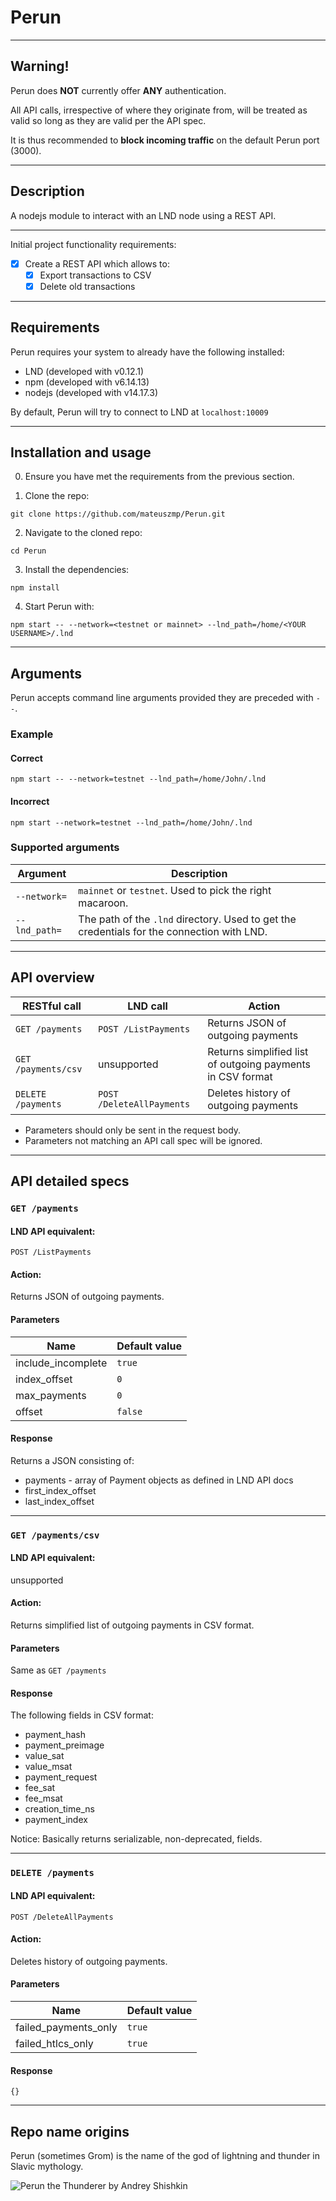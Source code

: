# Perun

---

## Warning!

Perun does **NOT** currently offer **ANY** authentication.

All API calls, irrespective of where they originate from, will be treated as valid so long as they are valid per the API spec.

It is thus recommended to **block incoming traffic** on the default Perun port (3000).

---

## Description

A nodejs module to interact with an LND node using a REST API.

---

Initial project functionality requirements:

- [x] Create a REST API which allows to:
  - [x] Export transactions to CSV
  - [x] Delete old transactions
  
---

## Requirements

Perun requires your system to already have the following installed:
- LND (developed with v0.12.1)
- npm (developed with v6.14.13)
- nodejs (developed with v14.17.3)

By default, Perun will try to connect to LND at `localhost:10009`

---

## Installation and usage

0. Ensure you have met the requirements from the previous section.


1. Clone the repo:

`git clone https://github.com/mateuszmp/Perun.git`

2. Navigate to the cloned repo:

`cd Perun`

3. Install the dependencies:

`npm install`

4. Start Perun with: 

`npm start -- --network=<testnet or mainnet> --lnd_path=/home/<YOUR USERNAME>/.lnd`

---

## Arguments

Perun accepts command line arguments provided they are preceded with `--`.

### Example 
#### Correct
`npm start -- --network=testnet --lnd_path=/home/John/.lnd`

#### Incorrect
`npm start --network=testnet --lnd_path=/home/John/.lnd`

### Supported arguments
|Argument     |Description                                                                               |
|-------------|------------------------------------------------------------------------------------------|
|`--network=` |`mainnet` or `testnet`. Used to pick the right macaroon.                                  |
|`--lnd_path=`|The path of the `.lnd` directory. Used to get the credentials for the connection with LND.|

---

## API overview

| RESTful call        | LND call                  | Action                                                     |
|---------------------|---------------------------|------------------------------------------------------------|
| `GET /payments`     | `POST /ListPayments`      | Returns JSON of outgoing payments                          |
| `GET /payments/csv` | unsupported               | Returns simplified list of outgoing payments in CSV format |
| `DELETE /payments`  | `POST /DeleteAllPayments` | Deletes history of outgoing payments                       |

- Parameters should only be sent in the request body.
- Parameters not matching an API call spec will be ignored.

---

## API detailed specs

###     `GET /payments`

####    LND API equivalent:
`POST /ListPayments`

####    Action:
Returns JSON of outgoing payments.

####    Parameters
|Name               |Default value  |
|-------------------|---------------|
|include_incomplete |`true`         |
|index_offset       |`0`            |
|max_payments       |`0`            |
|offset             |`false`        |

####    Response
Returns a JSON consisting of:
- payments - array of Payment objects as defined in LND API docs
- first_index_offset
- last_index_offset

---

###     `GET /payments/csv`

####    LND API equivalent:
unsupported

####    Action:
Returns simplified list of outgoing payments in CSV format.

####    Parameters
Same as `GET /payments`

####    Response
The following fields in CSV format:
- payment_hash
- payment_preimage
- value_sat
- value_msat
- payment_request
- fee_sat
- fee_msat
- creation_time_ns
- payment_index

Notice:
Basically returns serializable, non-deprecated, fields.

---

###     `DELETE /payments`

####    LND API equivalent:
`POST /DeleteAllPayments`

####    Action:
Deletes history of outgoing payments.

####    Parameters
|Name                   |Default value  |
|-----------------------|---------------|
|failed_payments_only   |`true`         |
|failed_htlcs_only      |`true`         |

####    Response
`{}`

---

## Repo name origins

Perun (sometimes Grom) is the name of the god of lightning and thunder in Slavic mythology.

![Perun the Thunderer by Andrey Shishkin](https://upload.wikimedia.org/wikipedia/commons/4/46/Perun_Gromoverzhecz_by_Andrey_Shishkin.jpg "Perun the Thunderer by Andrey Shishkin")
